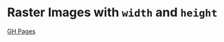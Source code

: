 # Raster Images with `width` and `height`
[GH Pages](https://sait-wbdv.github.io/sample-code/fronend/image-performance)
